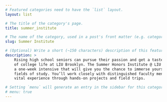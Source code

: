 ```yaml
---
# Featured categories need to have the `list` layout.
layout: list

# The title of the category's page.
title: summer_institute

# The name of the category, used in a post's front matter (e.g. category: <slug>).
slug: Summer Institute

# (Optional) Write a short (~150 characters) description of this featured category.
description: >
	Rising high school seniors can pursue their passion and get a taste 
	of college life at LIU Brooklyn. The Summer Honors Institute @ LIU Brooklyn is 
	a one-week intensive that will give you the chance to immerse yourself in different 
	fields of study. You’ll work closely with distinguished faculty mentors and gain 
	vital experience through hands-on projects and field trips.

# Setting `menu` will generate an entry in the sidebar for this category.
# menu: true
---
```

